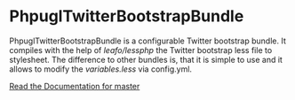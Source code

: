 PhpuglTwitterBootstrapBundle
============================

PhpuglTwitterBootstrapBundle is a configurable Twitter bootstrap bundle. It compiles with the help of *leafo/lessphp*
the Twitter bootstrap less file to stylesheet. The difference to other bundles is, that it is simple to use and it allows to
modify the *variables.less* via config.yml.

[Read the Documentation for master](https://github.com/phpugl/PhpuglTwitterBootstrapBundle/blob/master/Resources/doc/index.rst)
